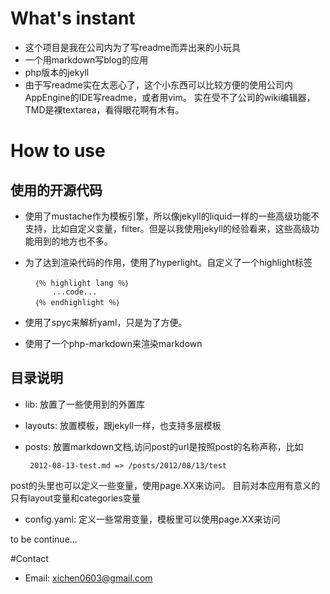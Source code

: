 # What's instant
* 这个项目是我在公司内为了写readme而弄出来的小玩具
* 一个用markdown写blog的应用
* php版本的jekyll
* 由于写readme实在太恶心了，这个小东西可以比较方便的使用公司内AppEngine的IDE写readme，或者用vim。
实在受不了公司的wiki编辑器，TMD是裸textarea，看得眼花啊有木有。

# How to use
## 使用的开源代码
* 使用了mustache作为模板引擎，所以像jekyll的liquid一样的一些高级功能不支持，比如自定义变量，filter。但是以我使用jekyll的经验看来，这些高级功能用到的地方也不多。
* 为了达到渲染代码的作用，使用了hyperlight。自定义了一个highlight标签

        ｛％ highlight lang ％｝
            ...code...
        ｛％ endhighlight ％｝

* 使用了spyc来解析yaml，只是为了方便。
* 使用了一个php-markdown来渲染markdown

## 目录说明
 * lib: 放置了一些使用到的外置库
 * layouts: 放置模板，跟jekyll一样，也支持多层模板
 * posts: 放置markdown文档,访问post的url是按照post的名称声称，比如

        2012-08-13-test.md => /posts/2012/08/13/test

  post的头里也可以定义一些变量，使用page.XX来访问。
  目前对本应用有意义的只有layout变量和categories变量

 * config.yaml: 定义一些常用变量，模板里可以使用page.XX来访问

 to be continue...

#Contact
* Email: xichen0603@gmail.com


